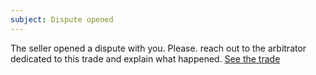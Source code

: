 ```yaml
---
subject: Dispute opened
---
```

The seller opened a dispute with you.
Please. reach out to the arbitrator dedicated to this trade and explain what happened.
[See the trade]({{url}}/#/escrow/{{escrowId}})
